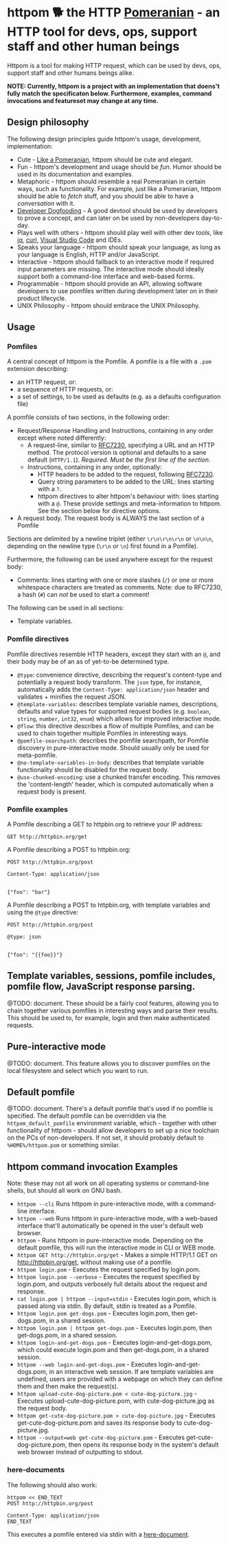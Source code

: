 # httpom :dog2: the HTTP [Pomeranian](https://en.wikipedia.org/wiki/Pomeranian_(dog)) - an HTTP tool for devs, ops, support staff and other human beings

Httpom is a tool for making HTTP request, which can be used by devs, ops, support staff and other humans beings alike.

**NOTE: Currently, httpom is a project with an implementation that doens't fully match the specificaton below. Furthermore, examples, command invocations and featureset may change at any time.**

## Design philosophy

The following design principles guide httpom's usage, development, implementation:

* Cute - [Like a Pomeranian](http://www.imagoid.com/r/pomeranians), httpom should be cute and elegant.
* Fun - httpom's development and usage should be *fun*. Humor should be used in its documentation and examples.
* Metaphoric - httpom should resemble a real Pomeranian in certain ways, such as functionality. For example, just like a Pomeranian, httpom should be able to *fetch* stuff, and you should be able to have a *conversation* with it.
* [Developer Dogfooding](https://en.wikipedia.org/wiki/Eating_your_own_dog_food) - A good devtool should be used by developers to prove a concept, and can later on be used by non-developers day-to-day.
* Plays well with others - httpom should play well with other dev tools, like [jq](https://stedolan.github.io/jq/), [curl](https://curl.haxx.se/), [Visual Studio Code](https://code.visualstudio.com/) and IDEs.
* Speaks your language - httpom should speak your language, as long as your language is English, HTTP and/or JavaScript.
* Interactive - httpom should fallback to an interactive mode if required input parameters are missing. The interactive mode should ideally support both a command-line interface and web-based forms.
* Programmable - httpom should provide an API, allowing software developers to use pomfiles written during development later on in their product lifecycle.
* UNIX Philosophy - httpom should embrace the UNIX Philosophy.

## Usage

### Pomfiles

A central concept of httpom is the Pomfile. A pomfile is a file with a `.pom` extension describing:
* an HTTP request, or:
* a sequence of HTTP requests, or:
* a set of settings, to be used as defaults (e.g. as a defaults configuration file)

A pomfile consists of two sections, in the following order:
* Request/Response Handling and Instructions, containing in any order except where noted differently:
  * A request-line, similar to [RFC7230](https://tools.ietf.org/html/rfc7230#section-3.1.1), specifying a URL and an HTTP method. The protocol version is optional and defaults to a sane default (`HTTP/1.1`). *Required. Must be the first line of the section*.
  * Instructions, containing in any order, optionally:
    * HTTP headers to be added to the request, following [RFC7230](https://tools.ietf.org/html/rfc7230#section-3.2).
    * Query string parameters to be added to the URL: lines starting with a `?`.
    * httpom directives to alter httpom's behaviour with: lines starting with a `@`. These provide settings and meta-information to httpom. See the section below for directive options.
* A request body. The request body is ALWAYS the last section of a Pomfile

Sections are delimited by a newline triplet (either `\r\n\r\n\r\n` or `\n\n\n`, depending on the newline type (`\r\n` or `\n`) first found in a Pomfile).

Furthermore, the following can be used anywhere except for the request body:
* Comments: lines starting with one or more slashes (`/`) or one or more whitespace characters are treated as comments. Note: due to RFC7230, a hash (`#`) can *not* be used to start a comment!

The following can be used in all sections:
* Template variables.

### Pomfile directives

Pomfile directives resemble HTTP headers, except they start with an `@`, and their body may be of an as of yet-to-be determined type.

* `@type`: convenience directive, describing the request's content-type and potentially a request body transform. The `json` type, for instance, automatically adds the `Content-Type: application/json` header and validates + minifies the request JSON.
* `@template-variables`: describes template variable names, descriptions, defaults and value types for supported request bodies (e.g. `boolean`, `string`, `number`, `int32`, `enum`) which allows for improved interactive mode.
* `@flow`: this directive describes a flow of multiple Pomfiles, and can be used to chain together multiple Pomfiles in interesting ways.
* `@pomfile-searchpath`: describes the pomfile searchpath, for Pomfile discovery in pure-interactive mode. Should usually only be used for meta-pomfile.
* `@no-template-variables-in-body`: describes that template variable functionality should be disabled for the request body.
* `@use-chunked-encoding`: use a chunked transfer encoding. This removes the 'content-length' header, which is computed automatically when a request body is present.

### Pomfile examples

A Pomfile describing a GET to httpbin.org to retrieve your IP address:

```
GET http://httpbin.org/get
``` 

A Pomfile describing a POST to httpbin.org:

```
POST http://httpbin.org/post

Content-Type: application/json


{"foo": "bar"}
```

A Pomfile describing a POST to httpbin.org, with template variables and using the `@type` directive:

```
POST http://httpbin.org/post

@type: json


{"foo": "{{foo}}"}
```


## Template variables, sessions, pomfile includes, pomfile flow, JavaScript response parsing.

@TODO: document. These should be a fairly cool features, allowing you to chain together various pomfiles in interesting ways and parse their results. This should be used to, for example, login and then make authenticated requests.

## Pure-interactive mode

@TODO: document. This feature allows you to discover pomfiles on the local filesystem and select which you want to run.

## Default pomfile

@TODO: document. There's a default pomfile that's used if no pomfile is specified. The default pomfile can be overridden via the `httpom_default_pomfile` environment variable, which - together with other functionality of httpom - should allow developers to set up a nice toolchain on the PCs of non-developers. If not set, it should probably default to `%HOME%/httpom.pom` or something similar.

## httpom command invocation Examples

Note: these may not all work on all operating systems or command-line shells, but should all work on GNU bash.

* `httpom --cli` Runs httpom in pure-interactive mode, with a command-line interface.
* `httpom --web` Runs httpom in pure-interactive mode, with a web-based interface that'll automatically be opened in the user's default web browser.
* `httpom` - Runs httpom in pure-interactive mode. Depending on the default pomfile, this will run the interactive mode in CLI or WEB mode.
* `httpom GET http://httpbin.org/get` - Makes a simple HTTP/1.1 GET on http://httpbin.org/get, without making use of a pomfile.
* `httpom login.pom` - Executes the request specified by login.pom.
* `httpom login.pom --verbose` - Executes the request specified by login.pom, and outputs verbosely full details about the request and response.
* `cat login.pom | httpom --input=stdin` - Executes login.pom, which is passed along via stdin. By default, stdin is treated as a Pomfile.
* `httpom login.pom get-dogs.pom` - Executes login.pom, then get-dogs.pom, in a shared session.
* `httpom login.pom | httpom get-dogs.pom` - Executes login.pom, then get-dogs.pom, in a shared session.
* `httpom login-and-get-dogs.pom` - Executes login-and-get-dogs.pom, which could execute login.pom and then get-dogs.pom, in a shared session.
* `httpom --web login-and-get-dogs.pom` - Executes login-and-get-dogs.pom, in an interactive web session. If are template variables are undefined, users are provided with a webpage on which they can define them and then make the request(s).
* `httpom upload-cute-dog-picture.pom < cute-dog-picture.jpg` - Executes upload-cute-dog-picture.pom, with cute-dog-picture.jpg as the request body.
* `httpom get-cute-dog-picture.pom > cute-dog-picture.jpg` - Executes get-cute-dog-picture.pom and saves its response body to cute-dog-picture.jpg.
* `httpom --output=web get-cute-dog-picture.pom` - Executes get-cute-dog-picture.pom, then opens its response body in the system's default web browser instead of outputting to stdout.

### here-documents

The following should also work:
```
httpom << END_TEXT
POST http://httpbin.org/post

Content-Type: application/json
END_TEXT
```
This executes a pomfile entered via stdin with a [here-document](https://en.wikipedia.org/wiki/Here_document).